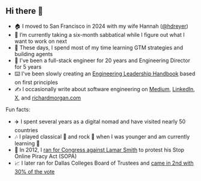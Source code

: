 ## Hi there 👋

- 🏠 I moved to San Francisco in 2024 with my wife Hannah ([@hdreyer](https://github.com/hdreyer))
- 🔭 I’m currently taking a six-month sabbatical while I figure out what I want to work on next
- 🦾 These days, I spend most of my time learning GTM strategies and building agents
- 💼 I've been a full-stack engineer for 20 years and Engineering Director for 5 years
- ⌨️ I've been slowly creating an [Engineering Leadership Handbook](https://engineeringleadership.fyi/) based on first principles
- ✍️ I occasionally write about software engineering on [Medium](https://medium.com/@richardmorgantx), [LinkedIn](https://www.linkedin.com/in/rickmorgan/), [X](https://x.com/morgan4tx), and [richardmorgan.com](https://richardmorgan.com/)

Fun facts:
- ✈️ I spent several years as a digital nomad and have visited nearly 50 countries
- 🎶 I played classical 🎹 and rock 🥁 when I was younger and am currently learning 🎸
- 👔 In 2012, I [ran for Congress against Lamar Smith](https://www.statesman.com/story/news/2012/09/24/michael-williams-best-in-district-25-lamar-smith-for-district-21/9894978007/) to protest his Stop Online Piracy Act (SOPA)
- 📈 I later ran for Dallas Colleges Board of Trustees and [came in 2nd with 30% of the vote](https://results.enr.clarityelections.com/TX/Dallas/61322/168577/Web01/en/summary.html)
